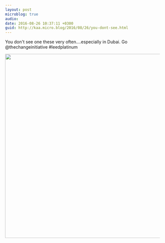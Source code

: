 ```yaml
---
layout: post
microblog: true
audio: 
date: 2016-08-26 10:37:11 +0300
guid: http://kaa.micro.blog/2016/08/26/you-dont-see.html
---
```

You don't see one these very often....especially in Dubai. Go @thechangeinitiative #leedplatinum

<img src="http://www.kaa.bz/uploads/2018/9508833fc2.jpg" width="600" height="600" />
